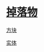 # [掉落物](/zh_cn/loot_table/README.md)

[方块](/zh_cn/loot_table/blocks/README.md)

[实体](/zh_cn/loot_table/entities/README.md)


